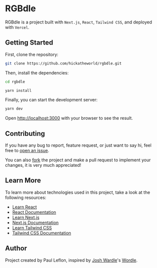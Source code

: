 # RGBdle
RGBdle is a project built with `Next.js`, `React`, `Tailwind CSS`, and deployed with `Vercel`.
## Getting Started
First, clone the repository:
```bash
git clone https://github.com/hickatheworld/rgbdle.git
```

Then, install the dependencies:
```bash
cd rgbdle

yarn install
```
Finally, you can start the development server:
```bash
yarn dev
```

Open [http://localhost:3000](http://localhost:3000) with your browser to see the result.

## Contributing
If you have any bug to report, feature request, or just want to say hi, feel free to [open an issue](https://github.com/hickatheworld/rgbdle/issues/new). 

You can also [fork](https://github.com/hickatheworld/rgbdle/fork) the project and make a pull request to implement your changes, it is very much appreciated!

## Learn More

To learn more about technologies used in this project, take a look at the following resources:

- [Learn React](https://reactjs.org/docs/getting-started.html#learn-react) 
- [React Documentation](https://reactjs.org/)
- [Learn Next.js](https://nextjs.org/learn)
- [Next.js Documentation](https://nextjs.org/docs)
- [Learn Tailwind CSS](https://tailwindcss.com/docs/installation)
- [Tailwind CSS Documentation](https://tailwindcss.com/)

## Author
Project created by Paul Leflon, inspired by [Josh Wardle](https://twitter.com/powerlanguish)'s [Wordle](https://www.nytimes.com/games/wordle/index.html).
